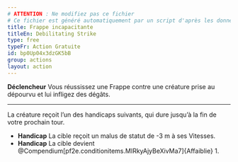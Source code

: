 ```yaml
---
# ATTENTION : Ne modifiez pas ce fichier
# Ce fichier est généré automatiquement par un script d'après les données du module Foundry VTT officiel et de sa traduction
title: Frappe incapacitante
titleEn: Debilitating Strike
type: free
typeFr: Action Gratuite
id: bp0Up04x3dzGK5bB
group: actions
layout: action
---
```

<p><strong>Déclencheur</strong> Vous réussissez une Frappe contre une créature prise au dépourvu et lui infligez des dégâts.</p><hr /><p>La créature reçoit l’un des handicaps suivants, qui dure jusqu’à la fin de votre prochain tour.</p><ul><li><strong>Handicap</strong> La cible reçoit un malus de statut de -3 m à ses Vitesses.</li><li><strong>Handicap</strong> La cible devient @Compendium[pf2e.conditionitems.MIRkyAjyBeXivMa7]{Affaiblie} 1.</li></ul>
